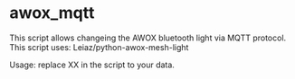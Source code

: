 # awox_mqtt
This script allows changeing the AWOX bluetooth light via MQTT protocol.
This script uses: Leiaz/python-awox-mesh-light

Usage: replace XX in the script to your data.
